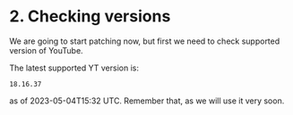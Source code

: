 # 2. Checking versions

We are going to start patching now, but first we need to check supported version of YouTube.

The latest supported YT version is:

```
18.16.37
```

as of 2023-05-04T15:32 UTC. Remember that, as we will use it very soon.
